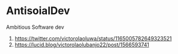 # AntisoialDev
Ambitious Software dev
1. https://twitter.com/victorolaoluwa/status/1165005782649323521
2. https://lucid.blog/victorolaolubanjo22/post/1566593741
